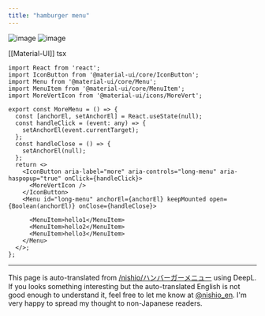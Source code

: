 ```yaml
---
title: "hamburger menu"
---
```



![image](https://gyazo.com/de27cf95a9cfcbf5e0c38ac8ed41a6b9/thumb/1000)
![image](https://gyazo.com/d8f1d06d5f7c7b4663c3bf46625db78f/thumb/1000)

[[Material-UI]]
tsx

```
import React from 'react';
import IconButton from '@material-ui/core/IconButton';
import Menu from '@material-ui/core/Menu';
import MenuItem from '@material-ui/core/MenuItem';
import MoreVertIcon from '@material-ui/icons/MoreVert';

export const MoreMenu = () => {
  const [anchorEl, setAnchorEl] = React.useState(null);
  const handleClick = (event: any) => {
    setAnchorEl(event.currentTarget);
  };
  const handleClose = () => {
    setAnchorEl(null);
  };
  return <>
    <IconButton aria-label="more" aria-controls="long-menu" aria-haspopup="true" onClick={handleClick}>
      <MoreVertIcon />
    </IconButton>
    <Menu id="long-menu" anchorEl={anchorEl} keepMounted open={Boolean(anchorEl)} onClose={handleClose}>

      <MenuItem>hello1</MenuItem>
      <MenuItem>hello2</MenuItem>
      <MenuItem>hello3</MenuItem>
    </Menu>
  </>;
};
```



---
This page is auto-translated from [/nishio/ハンバーガーメニュー](https://scrapbox.io/nishio/ハンバーガーメニュー) using DeepL. If you looks something interesting but the auto-translated English is not good enough to understand it, feel free to let me know at [@nishio_en](https://twitter.com/nishio_en). I'm very happy to spread my thought to non-Japanese readers.